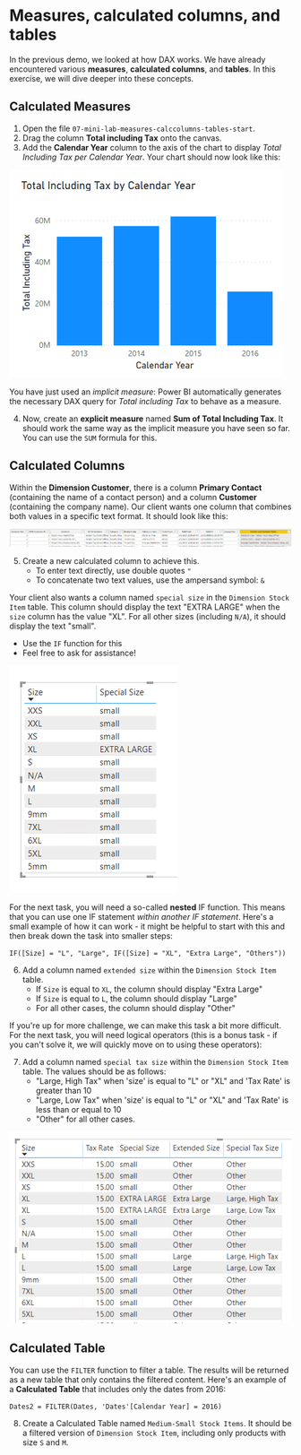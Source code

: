 # Measures, calculated columns, and tables

In the previous demo, we looked at how DAX works. We have already encountered various **measures**, **calculated columns**, and **tables**. In this exercise, we will dive deeper into these concepts.

## Calculated Measures

1. Open the file `07-mini-lab-measures-calccolumns-tables-start`.
2. Drag the column **Total including Tax** onto the canvas.
3. Add the **Calendar Year** column to the axis of the chart to display *Total Including Tax per Calendar Year*. Your chart should now look like this:

![Total Including Tax by Calendar Year](img/01-total-including-tax-by-calendar-year.png)

You have just used an *implicit measure*: Power BI automatically generates the necessary DAX query for *Total including Tax* to behave as a measure.

4. Now, create an **explicit measure** named **Sum of Total Including Tax**. It should work the same way as the implicit measure you have seen so far. You can use the `SUM` formula for this.

## Calculated Columns

Within the **Dimension Customer**, there is a column **Primary Contact** (containing the name of a contact person) and a column **Customer** (containing the company name). Our client wants one column that combines both values in a specific text format. It should look like this:

![Contact and customer name example](img/02-contact-customer-name-example.png)

5. Create a new calculated column to achieve this.
   * To enter text directly, use double quotes `"`
   * To concatenate two text values, use the ampersand symbol: `&`
   
Your client also wants a column named `special size` in the `Dimension Stock Item` table. This column should display the text "EXTRA LARGE" when the `size` column has the value "XL". For all other sizes (including `N/A`), it should display the text "small".
   * Use the `IF` function for this
   * Feel free to ask for assistance!

![Example of the special size column](img/03-special-size-column.png)

For the next task, you will need a so-called **nested** IF function. This means that you can use one IF statement *within another IF statement*. Here's a small example of how it can work - it might be helpful to start with this and then break down the task into smaller steps:

```dax
IF([Size] = "L", "Large", IF([Size] = "XL", "Extra Large", "Others"))
```

6. Add a column named `extended size` within the `Dimension Stock Item` table.
   * If `Size` is equal to `XL`, the column should display "Extra Large"
   * If `Size` is equal to `L`, the column should display "Large"
   * For all other cases, the column should display "Other"

If you're up for more challenge, we can make this task a bit more difficult. For the next task, you will need logical operators (this is a bonus task - if you can't solve it, we will quickly move on to using these operators):

7. Add a column named `special tax size` within the `Dimension Stock Item` table. The values should be as follows:
   * "Large, High Tax" when 'size' is equal to "L" or "XL" and 'Tax Rate' is greater than 10
   * "Large, Low Tax" when 'size' is equal to "L" or "XL" and 'Tax Rate' is less than or equal to 10
   * "Other" for all other cases.

![Extra columns](img/04-extracolumns.png)

## Calculated Table

You can use the `FILTER` function to filter a table. The results will be returned as a new table that only contains the filtered content. Here's an example of a **Calculated Table** that includes only the dates from 2016:

```dax
Dates2 = FILTER(Dates, 'Dates'[Calendar Year] = 2016)
```

8. Create a Calculated Table named `Medium-Small Stock Items`. It should be a filtered version of `Dimension Stock Item`, including only products with size `S` and `M`.